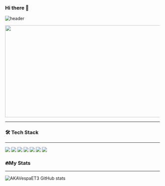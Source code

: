 ### Hi there 👋

<!--
**AKAVespaET3/AKAVespaET3** is a ✨ _special_ ✨ repository because its `README.md` (this file) appears on your GitHub profile.

Here are some ideas to get you started:

- 🔭 I’m currently working on ...
- 🌱 I’m currently learning ...
- 👯 I’m looking to collaborate on ...
- 🤔 I’m looking for help with ...
- 💬 Ask me about ...
- 📫 How to reach me: ...
- 😄 Pronouns: ...
- ⚡ Fun fact: ...
-->
![header](https://capsule-render.vercel.app/api?type=waving&color=47A248&fontAlign=50&fontAlignY=30&text=AKAVespaET3&desc=developer&descAlign=70&descAlignY=55&height=200&fontSize=60&fontColor=ffffff)

<div id="badges" align="center">
  <img src="https://komarev.com/ghpvc/?username=AKAVespaET3&style=flat-square&color=blue" alt=""/>
</div>

<div align="center">
  <img src="https://media.giphy.com/media/dWesBcTLavkZuG35MI/giphy.gif" width="600" height="300"/>
</div>

---

### 🛠 Tech Stack 
---
<img src="https://img.shields.io/badge/Python-3776AB?style=for-the-badge&logo=Python&logoColor=white">
<img src="https://img.shields.io/badge/html5-E34F26?style=for-the-badge&logo=html5&logoColor=white">
<img src="https://img.shields.io/badge/JAVA-437291?style=for-the-badge&logo=openjdk&logoColor=white">
<img src="https://img.shields.io/badge/pandas-150458?style=for-the-badge&logo=pandas&logoColor=white">
<img src="https://img.shields.io/badge/MySQL-4479A1?style=for-the-badge&logo=mysql&logoColor=white"/>
<img src="https://img.shields.io/badge/mongodb-47A248?style=for-the-badge&logo=mongodb&logoColor=white"/>
<img src="https://img.shields.io/badge/github-181717?style=for-the-badge&logo=github&logoColor=white"/>

### 🔥My Stats 
---
![AKAVespaET3 GitHub stats](https://github-readme-stats.vercel.app/api?username=AKAVespaET3&show_icons=true&hide=contribs,prs&cache_seconds=86400&theme=graywhite)
